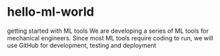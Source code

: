 # hello-ml-world
getting started with ML tools
We are developing a series of ML tools for mechanical engineers. Since most ML tools require coding to run, we will use GitHub for development, testing and deployment
